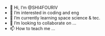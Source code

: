 - 👋 Hi, I’m @SHI4FOURIV
- 👀 I’m interested in coding and eng
- 🌱 I’m currently learning space science & tec.
- 💞️ I’m looking to collaborate on ...
- 📫 How to teach me ...

<!---
SHI4FOURIV/SHI4FOURIV is a ✨ special ✨ repository because its `README.md` (this file) appears on your GitHub profile.
You can click the Preview link to take a look at your changes.
--->

